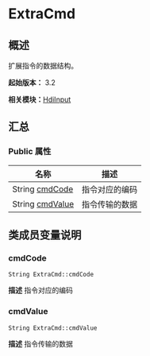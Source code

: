 # ExtraCmd


## 概述

扩展指令的数据结构。

**起始版本：** 3.2

**相关模块：**[HdiInput](_hdi_input.md)


## 汇总


### Public 属性

| 名称 | 描述 | 
| -------- | -------- |
| String [cmdCode](#cmdcode) | 指令对应的编码  | 
| String [cmdValue](#cmdvalue) | 指令传输的数据  | 


## 类成员变量说明


### cmdCode

```
String ExtraCmd::cmdCode
```
**描述**
指令对应的编码


### cmdValue

```
String ExtraCmd::cmdValue
```
**描述**
指令传输的数据
